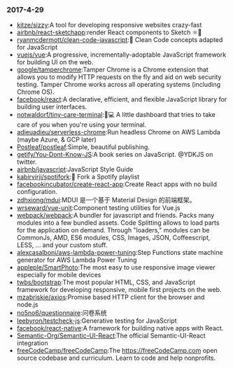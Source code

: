 ### 2017-4-29 
* [kitze/sizzy](https://github.com//kitze/sizzy):A tool for developing responsive websites crazy-fast 
* [airbnb/react-sketchapp](https://github.com//airbnb/react-sketchapp):render React components to Sketch ⚛️💎 
* [ryanmcdermott/clean-code-javascript](https://github.com//ryanmcdermott/clean-code-javascript):🛁 Clean Code concepts adapted for JavaScript 
* [vuejs/vue](https://github.com//vuejs/vue):A progressive, incrementally-adoptable JavaScript framework for building UI on the web. 
* [google/tamperchrome](https://github.com//google/tamperchrome):Tamper Chrome is a Chrome extension that allows you to modify HTTP requests on the fly and aid on web security testing. Tamper Chrome works across all operating systems (including Chrome OS). 
* [facebook/react](https://github.com//facebook/react):A declarative, efficient, and flexible JavaScript library for building user interfaces. 
* [notwaldorf/tiny-care-terminal](https://github.com//notwaldorf/tiny-care-terminal):💖💻 A little dashboard that tries to take care of you when you're using your terminal. 
* [adieuadieu/serverless-chrome](https://github.com//adieuadieu/serverless-chrome):Run headless Chrome on AWS Lambda (maybe Azure, & GCP later) 
* [Postleaf/postleaf](https://github.com//Postleaf/postleaf):Simple, beautiful publishing. 
* [getify/You-Dont-Know-JS](https://github.com//getify/You-Dont-Know-JS):A book series on JavaScript. @YDKJS on twitter. 
* [airbnb/javascript](https://github.com//airbnb/javascript):JavaScript Style Guide 
* [kabirvirji/spotifork](https://github.com//kabirvirji/spotifork):🍴 Fork a Spotify playlist 
* [facebookincubator/create-react-app](https://github.com//facebookincubator/create-react-app):Create React apps with no build configuration. 
* [zdhxiong/mdui](https://github.com//zdhxiong/mdui):MDUI 是一个基于 Material Design 的前端框架。 
* [wrseward/vue-unit](https://github.com//wrseward/vue-unit):Component testing utilities for Vue.js 
* [webpack/webpack](https://github.com//webpack/webpack):A bundler for javascript and friends. Packs many modules into a few bundled assets. Code Splitting allows to load parts for the application on demand. Through "loaders," modules can be CommonJs, AMD, ES6 modules, CSS, Images, JSON, Coffeescript, LESS, ... and your custom stuff. 
* [alexcasalboni/aws-lambda-power-tuning](https://github.com//alexcasalboni/aws-lambda-power-tuning):Step Functions state machine generator for AWS Lambda Power Tuning 
* [appleple/SmartPhoto](https://github.com//appleple/SmartPhoto):The most easy to use responsive image viewer especially for mobile devices 
* [twbs/bootstrap](https://github.com//twbs/bootstrap):The most popular HTML, CSS, and JavaScript framework for developing responsive, mobile first projects on the web. 
* [mzabriskie/axios](https://github.com//mzabriskie/axios):Promise based HTTP client for the browser and node.js 
* [no5no6/questionnaire](https://github.com//no5no6/questionnaire):问卷系统 
* [leebyron/testcheck-js](https://github.com//leebyron/testcheck-js):Generative testing for JavaScript 
* [facebook/react-native](https://github.com//facebook/react-native):A framework for building native apps with React. 
* [Semantic-Org/Semantic-UI-React](https://github.com//Semantic-Org/Semantic-UI-React):The official Semantic-UI-React integration 
* [freeCodeCamp/freeCodeCamp](https://github.com//freeCodeCamp/freeCodeCamp):The https://freeCodeCamp.com open source codebase and curriculum. Learn to code and help nonprofits. 
